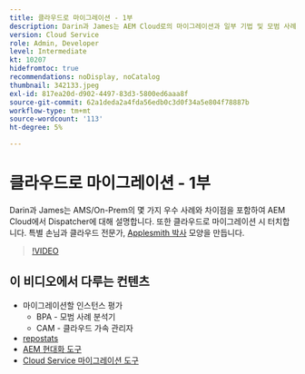 ```yaml
---
title: 클라우드로 마이그레이션 - 1부
description: Darin과 James는 AEM Cloud로의 마이그레이션과 일부 기법 및 모범 사례에 대해 설명합니다.
version: Cloud Service
role: Admin, Developer
level: Intermediate
kt: 10207
hidefromtoc: true
recommendations: noDisplay, noCatalog
thumbnail: 342133.jpeg
exl-id: 817ea20d-d902-4497-83d3-5800ed6aaa8f
source-git-commit: 62a1deda2a4fda56edb0c3d0f34a5e804f78887b
workflow-type: tm+mt
source-wordcount: '113'
ht-degree: 5%

---
```


# 클라우드로 마이그레이션 - 1부

Darin과 James는 AMS/On-Prem의 몇 가지 우수 사례와 차이점을 포함하여 AEM Cloud에서 Dispatcher에 대해 설명합니다. 또한 클라우드로 마이그레이션 시 터치합니다. 특별 손님과 클라우드 전문가, [Applesmith 박사](https://twitter.com/DrApplesmith) 모양을 만듭니다.

>[!VIDEO](https://video.tv.adobe.com/v/342133/?quality=12&learn=on)

## 이 비디오에서 다루는 컨텐츠

+ 마이그레이션할 인스턴스 평가
   + BPA - 모범 사례 분석기
   + CAM - 클라우드 가속 관리자
+ [repostats](https://github.com/chetanmeh/oak-console-scripts/tree/master/src/main/groovy/repostats)
+ [AEM 현대화 도구](https://opensource.adobe.com/aem-modernize-tools/)
+ [Cloud Service 마이그레이션 도구](https://github.com/adobe/aem-cloud-service-source-migration)
